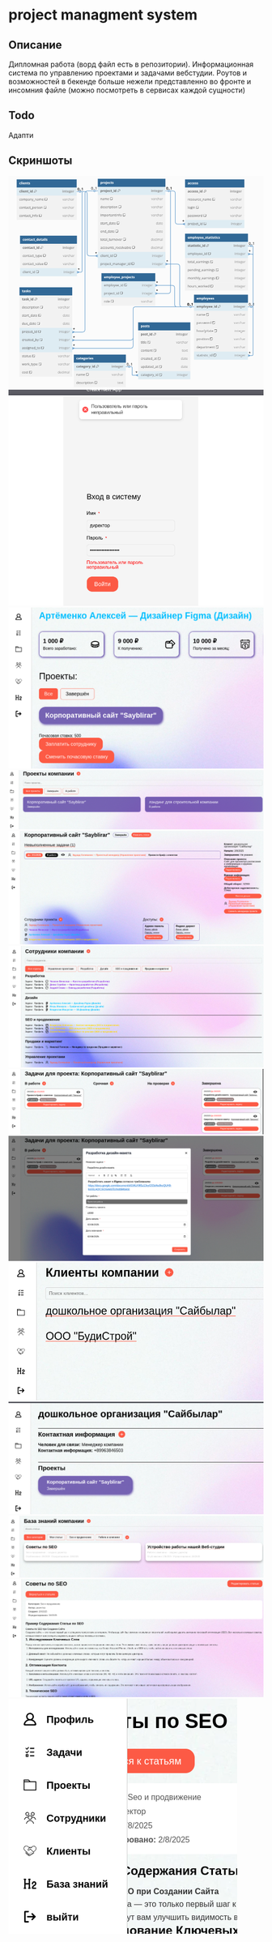 ﻿# project managment system

## Описание
Дипломная работа (ворд файл есть в репозитории).
Информационная система по управлению проектами и задачами вебстудии.
Роутов и возможностей в бекенде больше нежели представленно во фронте и инсомния файле (можно посмотреть в сервисах каждой сущности)

## Todo
Адапти

## Скриншоты

![alt text](./imgs/13.png)
![alt text](./imgs/1.png)
![alt text](./imgs/2.png)
![alt text](./imgs/3.png)
![alt text](./imgs/4.png)
![alt text](./imgs/5.png)
![alt text](./imgs/6.png)
![alt text](./imgs/7.png)
![alt text](./imgs/8.png)
![alt text](./imgs/9.png)
![alt text](./imgs/10.png)
![alt text](./imgs/11.png)
![alt text](./imgs/12.png)